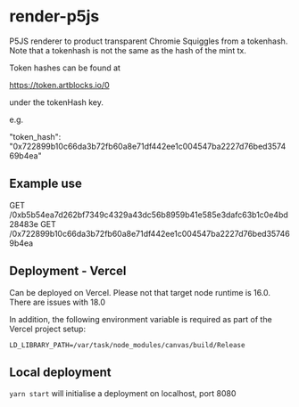 # render-p5js

P5JS renderer to product transparent Chromie Squiggles from a tokenhash.
Note that a tokenhash is not the same as the hash of the mint tx.

Token hashes can be found at 

https://token.artblocks.io/0

under the tokenHash key.

e.g.

"token_hash": "0x722899b10c66da3b72fb60a8e71df442ee1c004547ba2227d76bed357469b4ea"

## Example use

GET /0xb5b54ea7d262bf7349c4329a43dc56b8959b41e585e3dafc63b1c0e4bd28483e
GET /0x722899b10c66da3b72fb60a8e71df442ee1c004547ba2227d76bed357469b4ea

## Deployment - Vercel

Can be deployed on Vercel. Please not that target node runtime is 16.0.
There are issues with 18.0

In addition, the following environment variable is required as part
of the Vercel project setup:

`LD_LIBRARY_PATH=/var/task/node_modules/canvas/build/Release`

## Local deployment

`yarn start` will initialise a deployment on localhost, port 8080